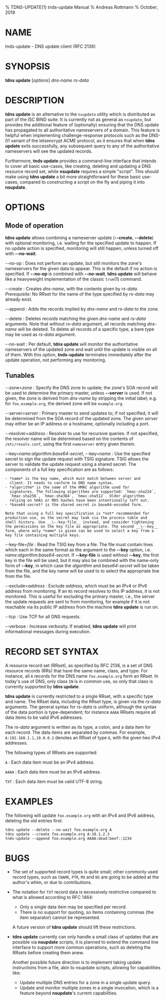 % TDNS-UPDATE(1) tnds-update Manual
% Andreas Rottmann
% October, 2019

# NAME

tnds-update -  DNS update client (RFC 2136)

# SYNOPSIS

__tdns update__ [*options*] *dns-name* *rs-data*

# DESCRIPTION

__tdns update__ is an alternative to the `nsupdate` utility which is
distributed as part of the ISC BIND suite. It is currently not as
general as `nsupdate`, but provides the additional feature of
(optionally) ensuring that the DNS update has propagated to all
authoritative nameservers of a domain. This feature is helpful when
implementing challenge-response protocols such as the DNS-01 variant
of the letsencrypt ACME protocol, as it ensures that when
__tdns update__ exits successfully, any subsequent query to any of the
authoritative nameservers will see the updated records.

Furthermore, __tnds update__ provides a command-line interface that
intends to cover all basic use-cases, like creating, deleting and
updating a DNS resource record set, while __nsupdate__ requires a
simple "script". This should make using __tdns update__ a bit more
straightforward for these basic use-cases, compared to constructing a
script on the fly and piping it into __nsupdate__.

# OPTIONS

## Mode of operation

__tdns update__ allows combining a nameserver update (__\--create__,
__\--delete__) with optional monitoring, i.e. waiting for the specified
update to happen. If no update action is specified, monitoring will
still happen, unless turned off with __\--no-wait__.

\--no-op
:   Does not perform an update, but still monitors the zone's
    nameservers for the given data to appear. This is the default if no
    action is specified. If __\--no-op__ is combined with __\--no-wait__,
    __tdns update__ will behave like a heavyweight implementation of the
    classic `true`(1) command.

\--create
:   Creates *dns-name*, with the contents given by
    *rs-data*. *Prerequisite*: No RRset for the name of the type
    specified by *rs-data* may already exist.

\--append
:   Adds the records implied by *dns-name* and *rs-data* to the zone.

\--delete
:   Deletes records matching the given *dns-name* and *rs-data*
    arguments. Note that without *rs-data* argument, all records
    matching *dns-name* will be deleted. To delete all records of a
    specific type, a bare type may be used as *rs-data* argument.

\--no-wait
:   Per default, __tdns update__ will monitor the authoritative
    nameservers of the updated zone and wait until the update is visible
    on all of them. With this option, __tnds-update__ terminates
    immediately after the update operation, not performing any
    monitoring.

## Tunables

\--zone=*zone*
:   Specify the DNS zone to update; the zone's SOA record will be used
    to determine the primary master, unless __\--server__ is used. If not
    given, the zone is derived from *dns-name* by stripping the initial
    label; e.g. for `foo.example.org`, the derived zone will be
    `example.org`.

\--server=*server*
:   Primary master to send updates to; if not specified, it will be
    determined from the SOA record of the updated zone. The given
    *server* may either be an IP address or a hostname, optionally
    including a port.

\--resolver=*address*
:   Resolver to use for recursive queries. If not specified, the
    resolver name will be determined based on the contents of
    `/etc/resolv.conf`, using the first `nameserver` entry given
    therein.

\--key=*name:algorithm:base64-secret*, \--key=*name*
:   Use the specified secret to sign the update request with TSIG
    signature. TSIG allows the server to validate the update request
    using a shared secret. The components of a full key specification
    are as follows:

    - *name* is the key name, which must match between server and
      client. It needs to conform to DNS name syntax.
    - *algorithm* is the name of the HMAC algorithm used for
      signatures. The following algorithms are supported: `hmac-sha224`,
      `hmac-sha256`, `hmac-sha384`, `hmac-sha512`. Older algorithms
      relying on SHA1 or MD5 hashes have been intentionally left out.
    - *base64-secret* is the shared secret in base64-encoded form.

    Note that using a full key specification is *not* recommended for
    production use, as the secret may leak via the process table and
    shell history. Use __\--key-file__ instead, and consider tightening
    the permissions on the key file as appropriate. The second __\--key__
    form, where only *name* is given can be used to select a key from a
    key file containing multiple keys.

\--key-file=*file*
:   Read the TSIG key from a file. The file must contain lines which
    each in the same format as the argument to the __\--key__ option,
    i.e. *name:algorithm:base64-secret*. If __\--key-file__ is used
    without __\--key__, the first key in the file will be used, but it
    may also be combined with the name-only form of __\--key__, in which
    case the *algorithm* and *base64-secret* will be taken from the
    file, and the key name will be used to to select the appropriate
    line from the file.

\--exclude=*address*
:   Exclude *address*, which must be an IPv4 or IPv6 address from
    monitoring. If an `NS` record resolves to this IP address, it is not
    monitored. This is useful for excluding the primary master, i.e.,
    the server the update requests are sent to from monitoring, for
    example if it is not reachable via its public IP address from the
    machine __tdns update__ is run on.

\--tcp
:   Use TCP for all DNS requests.

\--verbose
:   Increase verbosity. If enabled, __tdns update__ will print
    informational messages during execution.

# RECORD SET SYNTAX

A resource record set (RRset), as specified by RFC 2136, is a set of
DNS resource records (RRs) that have the same name, class, and
type. For instance, all `A` records for the DNS name `foo.example.org`
form an RRset. In today's use of DNS, only class `IN` is in common
use, so only that class is currently supported by __tdns update__.

__tdns update__ is currently restricted to a single RRset, with a
specific type and name. The RRset data, including the RRset type, is
given via the *rs-data* arguments. The general syntax for *rs-data* is
uniform, although the syntax of the data portion is type-dependent;
for instance `AAAA` RRsets require all data items to be valid IPv6
addresses.

The *rs-data* argument is written as its type, a colon, and a data
item for each record. The data items are separated by commas. For
example, `A:192.168.1.1,10.0.0.1` denotes an RRset of type `A`, with
the given two IPv4 addresses.

The following types of RRsets are supported:

`A`
: Each data item must be an IPv4 address.

`AAAA`
: Each data item must be an IPv6 address.

`TXT`
: Each data item must be valid UTF-8 string.

# EXAMPLES

The following will update `foo.example.org` with an IPv4 and IPv6
address, deleting the old entries first:

    tdns update --delete --no-wait foo.example.org A
    tdns update --create foo.example.org A:10.1.2.3
    tnds-update --append foo.example.org AAAA:dead:beef::1234

# BUGS

- The set of supported record types is quite small; other commonly
  used record types, such as `CNAME`, `PTR`, `MX` and `NS` are going
  to be added at the author's whim, or due to contributions.

- The notation for `TXT` record data is excessively restrictive
  compared to what is allowed according to RFC 1464:

  - Only a single data item may be specified per record.
  - There is no support for quoting, so items containing commas (the
    item separator) cannot be represented.

  A future version of __tdns update__ should lift these restrictions.

- __tdns update__ currently can only handle a small class of updates
  that are possible via __nsupdate__ scripts; it is planned to extend
  the command line interface to support more common operations, such
  as deleting the RRsets before creating them anew.

  Another possible future direction is to implement taking update
  instructions from a file, akin to nsupdate scripts, allowing for
  capabilities like:

  - Update multiple DNS entries for a zone in a single update query.
  - Update and monitor multiple zones in a single invocation, which is
    a feature beyond __nsupdate__'s current capabilities.
